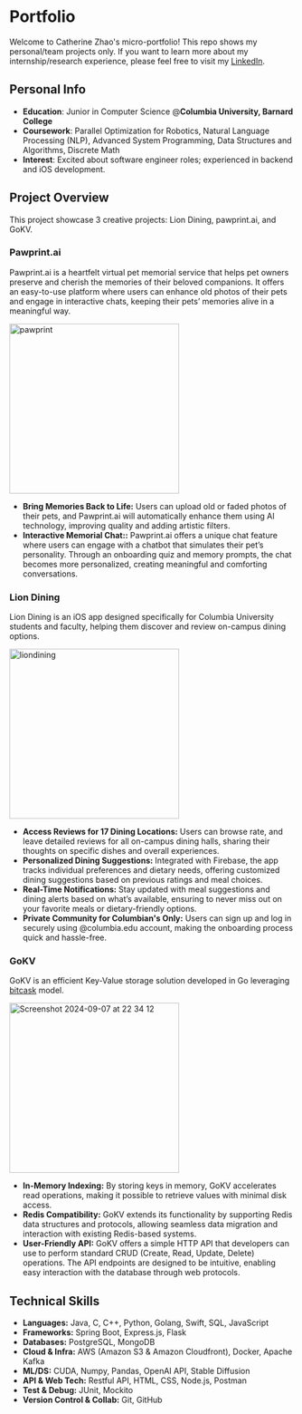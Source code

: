 # Portfolio
Welcome to Catherine Zhao's micro-portfolio! This repo shows my personal/team projects only. If you want to learn more about my internship/research experience, please feel free to visit my [LinkedIn](https://www.linkedin.com/in/cathzzr2/).

## Personal Info
- **Education**: Junior in Computer Science @**Columbia University, Barnard College**
- **Coursework**: Parallel Optimization for Robotics, Natural Language Processing (NLP), Advanced System Programming, Data Structures and Algorithms, Discrete Math
- **Interest**: Excited about software engineer roles; experienced in backend and iOS development.

## Project Overview
This project showcase 3 creative projects: Lion Dining, pawprint.ai, and GoKV.

### Pawprint.ai 
Pawprint.ai is a heartfelt virtual pet memorial service that helps pet owners preserve and cherish the memories of their beloved companions. It offers an easy-to-use platform where users can enhance old photos of their pets and engage in interactive chats, keeping their pets’ memories alive in a meaningful way.

<img width="300" alt="pawprint" src="https://github.com/user-attachments/assets/1caa2e8c-8178-449b-bbcf-a3bffa250352">


- **Bring Memories Back to Life:** Users can upload old or faded photos of their pets, and Pawprint.ai will automatically enhance them using AI technology, improving quality and adding artistic filters.
- **Interactive Memorial Chat::** Pawprint.ai offers a unique chat feature where users can engage with a chatbot that simulates their pet’s personality. Through an onboarding quiz and memory prompts, the chat becomes more personalized, creating meaningful and comforting conversations.
  
### Lion Dining
Lion Dining is an iOS app designed specifically for Columbia University students and faculty, helping them discover and review on-campus dining options. 

<img width="300" alt="liondining" src="https://github.com/user-attachments/assets/21469224-e2ff-45b2-94d2-3e8a678325bd">


- **Access Reviews for 17 Dining Locations:** Users can browse rate, and leave detailed reviews for all on-campus dining halls, sharing their thoughts on specific dishes and overall experiences.
- **Personalized Dining Suggestions:** Integrated with Firebase, the app tracks individual preferences and dietary needs, offering customized dining suggestions based on previous ratings and meal choices.
- **Real-Time Notifications:** Stay updated with meal suggestions and dining alerts based on what’s available, ensuring to never miss out on your favorite meals or dietary-friendly options.
- **Private Community for Columbian's Only:** Users can sign up and log in securely using @columbia.edu account, making the onboarding process quick and hassle-free.

### GoKV
GoKV is an efficient Key-Value storage solution developed in Go leveraging [bitcask](https://medium.com/@arpitbhayani/bitcask-a-log-structured-fast-kv-store-c6c728a9536b) model.

<img width="300" alt="Screenshot 2024-09-07 at 22 34 12" src="https://github.com/user-attachments/assets/009ba424-68f4-4ba8-8fee-20c972a150ad">


- **In-Memory Indexing:** By storing keys in memory, GoKV accelerates read operations, making it possible to retrieve values with minimal disk access.
- **Redis Compatibility:** GoKV extends its functionality by supporting Redis data structures and protocols, allowing seamless data migration and interaction with existing Redis-based systems.
- **User-Friendly API:** GoKV offers a simple HTTP API that developers can use to perform standard CRUD (Create, Read, Update, Delete) operations. The API endpoints are designed to be intuitive, enabling easy interaction with the database through web protocols.

## Technical Skills
- **Languages:** Java, C, C++, Python, Golang, Swift, SQL, JavaScript
- **Frameworks:** Spring Boot, Express.js, Flask
- **Databases:** PostgreSQL, MongoDB
- **Cloud & Infra:** AWS (Amazon S3 & Amazon Cloudfront), Docker, Apache Kafka
- **ML/DS:** CUDA, Numpy, Pandas, OpenAI API, Stable Diffusion
- **API & Web Tech:** Restful API, HTML, CSS, Node.js, Postman
- **Test & Debug:** JUnit, Mockito
- **Version Control & Collab:** Git, GitHub
